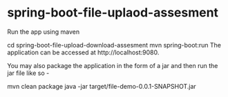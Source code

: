 # spring-boot-file-uplaod-assesment

Run the app using maven

cd spring-boot-file-upload-download-assesment
mvn spring-boot:run
The application can be accessed at http://localhost:9080.

You may also package the application in the form of a jar and then run the jar file like so -

mvn clean package
java -jar target/file-demo-0.0.1-SNAPSHOT.jar
